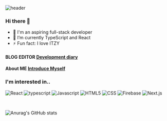 ![header](https://capsule-render.vercel.app/api?type=wave&color=auto&height=200&section=header&text=Frontend%20zhwltlr&fontSize=80)

### Hi there 👋

<!--
**zhwltlr/zhwltlr** is a ✨ _special_ ✨ repository because its `README.md` (this file) appears on your GitHub profile.
Here are some ideas to get you started:
-->

- 🔭 I'm an aspiring full-stack developer
- 🌱 I’m currently TypeScript and React
- ⚡ Fun fact: I love ITZY
<h4> BLOG EDITOR
  <a href = 'https://blog.naver.com/jisu721itzy212'> Development diary </a>
</h4>
<h4> About ME
  <a href = 'https://profile-next-two.vercel.app/'> Introduce Myself </a>
</h4>
<h3>I'm interested in..</h3>
<p>
  <img alt="React" src ="https://img.shields.io/badge/React-2c478f.svg?&style=for-the-badge&logo=React&logoColor=white"/>
  <img alt="typescript" src="https://img.shields.io/badge/-typescript-blue.svg?&style=for-the-badge&logo=typescript&logoColor=white"/> 
<img alt="Javascript" src ="https://img.shields.io/badge/Javascript-gold.svg?&style=for-the-badge&logo=Javascript&logoColor=white"/> <img alt="HTML5" src ="https://img.shields.io/badge/HTML5-de689b.svg?&style=for-the-badge&logo=HTML5&logoColor=white"/> <img alt="CSS" src ="https://img.shields.io/badge/CSS-afcb3a.svg?&style=for-the-badge&logo=CSS3&logoColor=white"/> 
<img alt="Firebase" src ="https://img.shields.io/badge/Firebase-orange.svg?&style=for-the-badge&logo=Firebase&logoColor=white"/>
<img alt="Next.js" src ="https://img.shields.io/badge/Nextjs-black.svg?&style=for-the-badge&logo=Next.js&logoColor=white"/> 
</p>
<br/>

![Anurag's GitHub stats](https://github-readme-stats.vercel.app/api?username=zhwltlr&show_icons=true)
